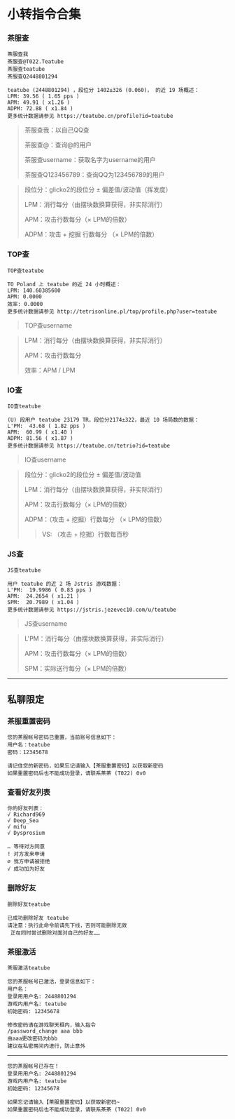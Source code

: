 # 小转指令合集

### 茶服查

```
茶服查我
茶服查@T022.Teatube
茶服查teatube
茶服查Q2448801294
```

```
teatube (2448801294) ，段位分 1402±326 (0.060)， 的近 19 场概述：
LPM: 39.56 ( 1.65 pps )
APM: 49.91 ( x1.26 )
ADPM: 72.88 ( x1.84 )
更多统计数据请参见 https://teatube.cn/profile?id=teatube
```

> 茶服查我：以自己QQ查
> 
> 茶服查@：查询@的用户
> 
> 茶服查username：获取名字为username的用户
> 
> 茶服查Q123456789：查询QQ为123456789的用户

> 段位分：glicko2的段位分 ± 偏差值/波动值（挥发度）
> 
> LPM：消行每分（由摆块数换算获得，非实际消行）
> 
> APM：攻击行数每分（× LPM的倍数）
> 
> ADPM：攻击 + 挖掘 行数每分 （× LPM的倍数）

### TOP查

```
TOP查teatube
```

```
TO Poland 上 teatube 的近 24 小时概述：
LPM: 140.60385600
APM: 0.0000
效率: 0.0000
更多统计数据请参见 http://tetrisonline.pl/top/profile.php?user=teatube
```

> TOP查username

> LPM：消行每分（由摆块数换算获得，非实际消行）
> 
> APM：攻击行数每分
> 
> 效率：APM / LPM

### IO查

```
IO查teatube
```

```
(U) 段用户 teatube 23179 TR，段位分2174±322，最近 10 场局数的数据：
L'PM:  43.68 ( 1.82 pps )
APM:  60.99 ( x1.40 )
ADPM: 81.56 ( x1.87 ) 
更多统计数据请参见 https://teatube.cn/tetrio?id=teatube
```

> IO查username

> 段位分：glicko2的段位分 ± 偏差值/波动值
> 
> LPM：消行每分（由摆块数换算获得，非实际消行）
> 
> APM：攻击行数每分（× LPM的倍数）
> 
> ADPM：（攻击 + 挖掘）行数每分 （× LPM的倍数）
> 
> > VS: （攻击 + 挖掘）行数每百秒

### JS查

```
JS查teatube
```

```
用户 teatube 的近 2 场 Jstris 游戏数据：
L'PM:  19.9986 ( 0.83 pps )
APM:  24.2654 ( x1.21 )
SPM:  20.7989 ( x1.04 ) 
更多统计数据请参见 https://jstris.jezevec10.com/u/teatube
```

> JS查username

> L'PM：消行每分（由摆块数换算获得，非实际消行）
> 
> APM：攻击行数每分（× LPM的倍数）
> 
> SPM：实际送行每分（× LPM的倍数）

***

## 私聊限定

### 茶服重置密码

```
您的茶服帐号密码已重置，当前账号信息如下：
用户名：teatube
密码：12345678

请记住您的新密码，如果忘记请输入【茶服重置密码】以获取新密码
如果重置密码后也不能成功登录，请联系茶茶 (T022) 0v0
```

### 查看好友列表

```
你的好友列表：
√ Richard969
√ Deep_Sea
√ mifu
√ Dysprosium
```

```
… 等待对方同意
! 对方发来申请
∅ 我方申请被拒绝
√ 成功加为好友
```

### 删除好友

```
删除好友teatube
```

```
已成功删除好友 teatube
请注意：执行此命令前请先下线，否则可能删除无效
 正在同时尝试删除对面对自己的好友……
```

### 茶服激活

```
茶服激活teatube
```

```
您的茶服帐号已激活，登录信息如下：
用户名：
登录用用户名: 2448801294
游戏内用户名: teatube
初始密码: 12345678

修改密码请在游戏聊天框内，输入指令
/password_change aaa bbb
由aaa更改密码为bbb
建议在私密房间内进行，防止意外
```

***

```
您的茶服帐号已存在！
登录用用户名: 2448801294
游戏内用户名: teatube
初始密码: 12345678

如果忘记请输入【茶服重置密码】以获取新密码~
如果重置密码后也不能成功登录，请联系茶茶 (T022) 0v0
```
